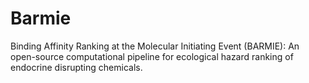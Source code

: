 # Barmie
Binding Affinity Ranking at the Molecular Initiating Event (BARMIE): An open-source computational pipeline for ecological hazard ranking of endocrine disrupting chemicals.
